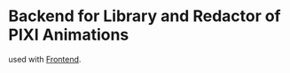# Backend for Library and Redactor of PIXI Animations

used with [Frontend](/fire888/slotRedactor).


